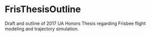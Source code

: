 # FrisThesisOutline
Draft and outline of 2017 UA Honors Thesis regarding Frisbee flight modeling and trajectory simulation.
